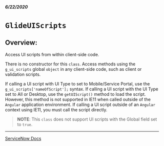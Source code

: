##### 6/22/2020
# `GlideUIScripts`
## Overview:
Access UI scripts from within client-side code.

There is no constructor for this `class`.  Access methods using the `g_ui_scripts` global `object` in any client-side code, such as client or validation scripts.

If calling a UI script with UI Type to set to Mobile/Service Portal, use the `g_ui_scripts['nameOfScript'];` syntax.  If calling a UI script with the UI Type set to All or Desktop, use the `getUIScript()` method to load the script.  However, this method is not supported in IE11 when called outside of the `Angular` application environment.  If calling a UI script outside of an `Angular` context using IE11, you must call the script directly.

  > **NOTE**: This `class` does not support UI scripts with the Global field set to `true`.

---

[ServiceNow Docs](https://developer.servicenow.com/dev.do#!/reference/api/newyork/client/GUIScriptsAPI)